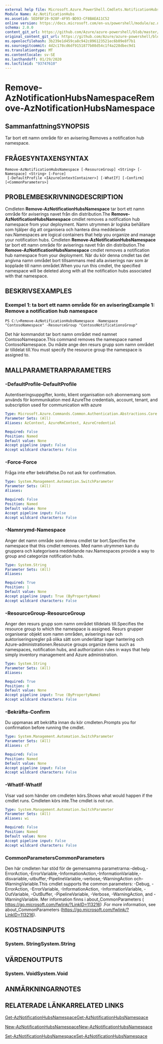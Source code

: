 ```yaml
---
external help file: Microsoft.Azure.PowerShell.Cmdlets.NotificationHubs.dll-Help.xml
Module Name: Az.NotificationHubs
ms.assetid: 5EDFBF19-928F-4F95-BD93-CF8BAEA11C52
online version: https://docs.microsoft.com/en-us/powershell/module/az.notificationhubs/remove-aznotificationhubsnamespace
schema: 2.0.0
content_git_url: https://github.com/Azure/azure-powershell/blob/master/src/NotificationHubs/NotificationHubs/help/Remove-AzNotificationHubsNamespace.md
original_content_git_url: https://github.com/Azure/azure-powershell/blob/master/src/NotificationHubs/NotificationHubs/help/Remove-AzNotificationHubsNamespace.md
ms.openlocfilehash: 3b239e1d459ca8c942c896123521ec6b09e8f7b1
ms.sourcegitcommit: 4d2c178cd6df9151877b08d54c1f4a228dbec9d1
ms.translationtype: MT
ms.contentlocale: sv-SE
ms.lasthandoff: 01/29/2020
ms.locfileid: "93747610"
---
```

# <span data-ttu-id="63971-101">Remove-AzNotificationHubsNamespace</span><span class="sxs-lookup"><span data-stu-id="63971-101">Remove-AzNotificationHubsNamespace</span></span>

## <span data-ttu-id="63971-102">Sammanfattning</span><span class="sxs-lookup"><span data-stu-id="63971-102">SYNOPSIS</span></span>
<span data-ttu-id="63971-103">Tar bort ett namn område för en avisering.</span><span class="sxs-lookup"><span data-stu-id="63971-103">Removes a notification hub namespace.</span></span>

## <span data-ttu-id="63971-104">FRÅGESYNTAXEN</span><span class="sxs-lookup"><span data-stu-id="63971-104">SYNTAX</span></span>

```
Remove-AzNotificationHubsNamespace [-ResourceGroup] <String> [-Namespace] <String> [-Force]
 [-DefaultProfile <IAzureContextContainer>] [-WhatIf] [-Confirm] [<CommonParameters>]
```

## <span data-ttu-id="63971-105">PROBLEMBESKRIVNING</span><span class="sxs-lookup"><span data-stu-id="63971-105">DESCRIPTION</span></span>
<span data-ttu-id="63971-106">Cmdleten **Remove-AzNotificationHubsNamespace** tar bort ett namn område för aviserings navet från din distribution.</span><span class="sxs-lookup"><span data-stu-id="63971-106">The **Remove-AzNotificationHubsNamespace** cmdlet removes a notification hub namespace from your deployment.</span></span>
<span data-ttu-id="63971-107">Namn utrymmen är logiska behållare som hjälper dig att organisera och hantera dina meddelande nav.</span><span class="sxs-lookup"><span data-stu-id="63971-107">Namespaces are logical containers that help you organize and manage your notification hubs.</span></span>
<span data-ttu-id="63971-108">Cmdleten **Remove-AzNotificationHubsNamespace** tar bort ett namn område för aviserings navet från din distribution.</span><span class="sxs-lookup"><span data-stu-id="63971-108">The **Remove-AzNotificationHubsNamespace** cmdlet removes a notification hub namespace from your deployment.</span></span>
<span data-ttu-id="63971-109">När du kör denna cmdlet tas det angivna namn området bort tillsammans med alla aviserings nav som är kopplade till namn området.</span><span class="sxs-lookup"><span data-stu-id="63971-109">When you run this cmdlet, the specified namespace will be deleted along with all the notification hubs associated with that namespace.</span></span>

## <span data-ttu-id="63971-110">BESKRIVS</span><span class="sxs-lookup"><span data-stu-id="63971-110">EXAMPLES</span></span>

### <span data-ttu-id="63971-111">Exempel 1: ta bort ett namn område för en avisering</span><span class="sxs-lookup"><span data-stu-id="63971-111">Example 1: Remove a notification hub namespace</span></span>
```
PS C:\>Remove-AzNotificationHubsNamespace -Namespace "ContosoNamespace" -ResourceGroup "ContosoNotificationsGroup"
```

<span data-ttu-id="63971-112">Det här kommandot tar bort namn området med namnet ContosoNamespace.</span><span class="sxs-lookup"><span data-stu-id="63971-112">This command removes the namespace named ContosoNamespace.</span></span>
<span data-ttu-id="63971-113">Du måste ange den resurs grupp som namn området är tilldelat till.</span><span class="sxs-lookup"><span data-stu-id="63971-113">You must specify the resource group the namespace is assigned to.</span></span>

## <span data-ttu-id="63971-114">MALLPARAMETRAR</span><span class="sxs-lookup"><span data-stu-id="63971-114">PARAMETERS</span></span>

### <span data-ttu-id="63971-115">-DefaultProfile</span><span class="sxs-lookup"><span data-stu-id="63971-115">-DefaultProfile</span></span>
<span data-ttu-id="63971-116">Autentiseringsuppgifter, konto, klient organisation och abonnemang som används för kommunikation med Azure</span><span class="sxs-lookup"><span data-stu-id="63971-116">The credentials, account, tenant, and subscription used for communication with azure</span></span>

```yaml
Type: Microsoft.Azure.Commands.Common.Authentication.Abstractions.Core.IAzureContextContainer
Parameter Sets: (All)
Aliases: AzContext, AzureRmContext, AzureCredential

Required: False
Position: Named
Default value: None
Accept pipeline input: False
Accept wildcard characters: False
```

### <span data-ttu-id="63971-117">-Force</span><span class="sxs-lookup"><span data-stu-id="63971-117">-Force</span></span>
<span data-ttu-id="63971-118">Fråga inte efter bekräftelse.</span><span class="sxs-lookup"><span data-stu-id="63971-118">Do not ask for confirmation.</span></span>

```yaml
Type: System.Management.Automation.SwitchParameter
Parameter Sets: (All)
Aliases:

Required: False
Position: Named
Default value: None
Accept pipeline input: False
Accept wildcard characters: False
```

### <span data-ttu-id="63971-119">-Namnrymd</span><span class="sxs-lookup"><span data-stu-id="63971-119">-Namespace</span></span>
<span data-ttu-id="63971-120">Anger det namn område som denna cmdlet tar bort.</span><span class="sxs-lookup"><span data-stu-id="63971-120">Specifies the namespace that this cmdlet removes.</span></span>
<span data-ttu-id="63971-121">Med namn utrymmen kan du gruppera och kategorisera meddelande nav.</span><span class="sxs-lookup"><span data-stu-id="63971-121">Namespaces provide a way to group and categorize notification hubs.</span></span>

```yaml
Type: System.String
Parameter Sets: (All)
Aliases:

Required: True
Position: 1
Default value: None
Accept pipeline input: True (ByPropertyName)
Accept wildcard characters: False
```

### <span data-ttu-id="63971-122">-ResourceGroup</span><span class="sxs-lookup"><span data-stu-id="63971-122">-ResourceGroup</span></span>
<span data-ttu-id="63971-123">Anger den resurs grupp som namn området tilldelats till.</span><span class="sxs-lookup"><span data-stu-id="63971-123">Specifies the resource group to which the namespace is assigned.</span></span>
<span data-ttu-id="63971-124">Resurs grupper organiserar objekt som namn områden, aviserings nav och auktoriseringsregler på olika sätt som underlättar lager hantering och Azure-administrationen.</span><span class="sxs-lookup"><span data-stu-id="63971-124">Resource groups organize items such as namespaces, notification hubs, and authorization rules in ways that help simply inventory management and Azure administration.</span></span>

```yaml
Type: System.String
Parameter Sets: (All)
Aliases:

Required: True
Position: 0
Default value: None
Accept pipeline input: True (ByPropertyName)
Accept wildcard characters: False
```

### <span data-ttu-id="63971-125">-Bekräfta</span><span class="sxs-lookup"><span data-stu-id="63971-125">-Confirm</span></span>
<span data-ttu-id="63971-126">Du uppmanas att bekräfta innan du kör cmdleten.</span><span class="sxs-lookup"><span data-stu-id="63971-126">Prompts you for confirmation before running the cmdlet.</span></span>

```yaml
Type: System.Management.Automation.SwitchParameter
Parameter Sets: (All)
Aliases: cf

Required: False
Position: Named
Default value: None
Accept pipeline input: False
Accept wildcard characters: False
```

### <span data-ttu-id="63971-127">-WhatIf</span><span class="sxs-lookup"><span data-stu-id="63971-127">-WhatIf</span></span>
<span data-ttu-id="63971-128">Visar vad som händer om cmdleten körs.</span><span class="sxs-lookup"><span data-stu-id="63971-128">Shows what would happen if the cmdlet runs.</span></span> <span data-ttu-id="63971-129">Cmdleten körs inte.</span><span class="sxs-lookup"><span data-stu-id="63971-129">The cmdlet is not run.</span></span>

```yaml
Type: System.Management.Automation.SwitchParameter
Parameter Sets: (All)
Aliases: wi

Required: False
Position: Named
Default value: None
Accept pipeline input: False
Accept wildcard characters: False
```

### <span data-ttu-id="63971-130">CommonParameters</span><span class="sxs-lookup"><span data-stu-id="63971-130">CommonParameters</span></span>
<span data-ttu-id="63971-131">Den här cmdleten har stöd för de gemensamma parametrarna:-debug,-ErrorAction,-ErrorVariable,-InformationAction,-InformationVariable,-disvariable,-utbuffer,-PipelineVariable,-verbose,-WarningAction och-WarningVariable.</span><span class="sxs-lookup"><span data-stu-id="63971-131">This cmdlet supports the common parameters: -Debug, -ErrorAction, -ErrorVariable, -InformationAction, -InformationVariable, -OutVariable, -OutBuffer, -PipelineVariable, -Verbose, -WarningAction, and -WarningVariable.</span></span> <span data-ttu-id="63971-132">Mer information finns i about_CommonParameters ( https://go.microsoft.com/fwlink/?LinkID=113216) .</span><span class="sxs-lookup"><span data-stu-id="63971-132">For more information, see about_CommonParameters (https://go.microsoft.com/fwlink/?LinkID=113216).</span></span>

## <span data-ttu-id="63971-133">KOSTNADS</span><span class="sxs-lookup"><span data-stu-id="63971-133">INPUTS</span></span>

### <span data-ttu-id="63971-134">System. String</span><span class="sxs-lookup"><span data-stu-id="63971-134">System.String</span></span>

## <span data-ttu-id="63971-135">VÄRDEN</span><span class="sxs-lookup"><span data-stu-id="63971-135">OUTPUTS</span></span>

### <span data-ttu-id="63971-136">System. Void</span><span class="sxs-lookup"><span data-stu-id="63971-136">System.Void</span></span>

## <span data-ttu-id="63971-137">ANMÄRKNINGAR</span><span class="sxs-lookup"><span data-stu-id="63971-137">NOTES</span></span>

## <span data-ttu-id="63971-138">RELATERADE LÄNKAR</span><span class="sxs-lookup"><span data-stu-id="63971-138">RELATED LINKS</span></span>

[<span data-ttu-id="63971-139">Get-AzNotificationHubsNamespace</span><span class="sxs-lookup"><span data-stu-id="63971-139">Get-AzNotificationHubsNamespace</span></span>](./Get-AzNotificationHubsNamespace.md)

[<span data-ttu-id="63971-140">New-AzNotificationHubsNamespace</span><span class="sxs-lookup"><span data-stu-id="63971-140">New-AzNotificationHubsNamespace</span></span>](./New-AzNotificationHubsNamespace.md)

[<span data-ttu-id="63971-141">Set-AzNotificationHubsNamespace</span><span class="sxs-lookup"><span data-stu-id="63971-141">Set-AzNotificationHubsNamespace</span></span>](./Set-AzNotificationHubsNamespace.md)


